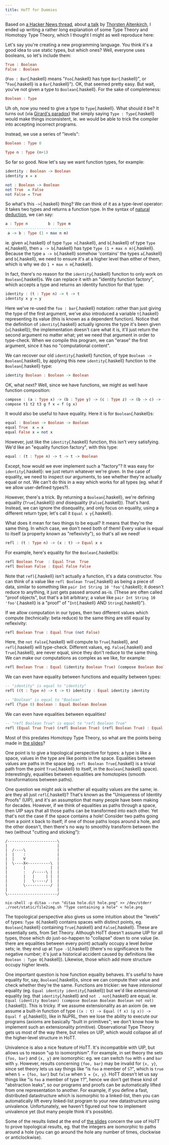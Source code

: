 ```yaml
---
title: HoTT for Dummies
---
```


Based on [a Hacker News thread](https://news.ycombinator.com/item?id=10184324), about [a talk][slides] by [Thorsten Altenkirch](http://www.cs.nott.ac.uk/~txa/), I ended up writing a rather long explanation of some Type Theory and Homotopy Type Theory, which I thought I might as well reproduce here:

Let's say you're creating a new programming language. You think it's a good idea to use static types, but which ones? Well, everyone uses booleans, so let's include them:

```haskell
True : Boolean
False : Boolean
```

(`Foo : Bar`{.haskell} means "`Foo`{.haskell} has type `Bar`{.haskell}", or "`Foo`{.haskell} is a `Bar`{.haskell}"). OK, that seemed pretty easy. But wait, you've not given a type to `Boolean`{.haskell}. For the sake of completeness:

```haskell
Boolean : Type
```

Uh oh, now you need to give a type to `Type`{.haskell}. What should it be? It turns out (via [Girard's paradox](http://mathoverflow.net/questions/18089/what-is-the-manner-of-inconsistency-of-girards-paradox-in-martin-lof-type-theor)) that simply saying `Type : Type`{.haskell} would make things inconsistent, ie. we would be able to trick the compiler into accepting incorrect programs.

Instead, we use a series of "levels":

```haskell
Boolean : Type 0

Type n : Type (n+1)
```

So far so good. Now let's say we want function types, for example:

```haskell
identity : Boolean -> Boolean
identity x = x

not : Boolean -> Boolean
not True  = False
not False = True
```

So what's this `->`{.haskell} thing? We can think of it as a type-level operator: it takes two types and returns a function type. In the syntax of [natural deduction](https://en.wikipedia.org/wiki/Natural_deduction), we can say:

```haskell
a : Type n         b : Type m
-----------------------------
 a -> b : Type (1 + max n m)
```

ie. given `a`{.haskell} of type `Type n`{.haskell}, and `b`{.haskell} of type `Type m`{.haskell}, then `a -> b`{.haskell} has type `Type (1 + max n m)`{.haskell}. Because the type `a -> b`{.haskell} somehow 'contains' the types `a`{.haskell} and `b`{.haskell}, we need to ensure it's at a higher level than either of them, which is why we do `1 + max n m`{.haskell}.

In fact, there's no reason for the `identity`{.haskell} function to only work on `Boolean`{.haskell}s. We can replace it with an "identity function factory", which accepts a type and returns an identity function for that type:

```haskell
identity : (t : Type n) -> t -> t
identity x y = y
```

Here we've re-used the `foo : bar`{.haskell} notation: rather than just giving the type of the first argument, we've also introduced a variable `t`{.haskell} representing its value (this is known as a dependent function). Notice that the definition of `identity`{.haskell} actually ignores the type it's been given (`x`{.haskell}); the implementation doesn't care what it is, it'll just return the second argument no matter what; yet we need that argument in order to type-check. When we compile this program, we can "erase" the first argument, since it has no "computational content".

We can recover our old `identity`{.haskell} function, of type `Boolean -> Boolean`{.haskell}, by applying this new `identity`{.haskell} function to the `Boolean`{.haskell} type:

```haskell
identity Boolean : Boolean -> Boolean
```

OK, what next? Well, since we have functions, we might as well have function composition:

```haskell
compose : (a : Type x) -> (b : Type y) -> (c : Type z) -> (b -> c) -> (a -> b) -> a -> c
compose t1 t2 t3 g f x = f (g x)
```

It would also be useful to have equality. Here it is for `Boolean`{.haskell}s:

```haskell
equal : Boolean -> Boolean -> Boolean
equal True  x = x
equal False x = not x
```

However, just like the `identity`{.haskell} function, this isn't very satisfying. We'd like an "equality function factory", with this type:

```haskell
equal : (t : Type n) -> t -> t -> Boolean
```

Except, how would we ever implement such a "factory"? It was easy for `identity`{.haskell}: we just return whatever we're given. In the case of equality, we need to inspect our arguments, to see whether they're actually equal or not. We can't do this in a way which works for all types (eg. what if we allow user-defined types?).

However, there's a trick. By returning a `Boolean`{.haskell}, we're defining equality (`True`{.haskell}) *and* disequality (`False`{.haskell}). That's hard. Instead, we can ignore the disequality, and only focus on equality, using a different return type; let's call it `Equal x y`{.haskell}.

What does it mean for two things to be equal? It means that they're the same thing. In which case, we don't need both of them! Every value is equal to itself (a property known as "reflexivity"), so that's all we need!

```haskell
refl : (t : Type n) -> (x : t) -> Equal x x
```

For example, here's equality for the `Boolean`{.haskell}s:

```haskell
refl Boolean True  : Equal True  True
refl Boolean False : Equal False False
```

Note that `refl`{.haskell} isn't actually a function, it's a data constructor. You can think of a value like `refl Boolean True`{.haskell} as being a piece of data, similar to something like `pair Int String 10 'foo'`{.haskell}; it doesn't reduce to anything, it just gets passed around as-is. (These are often called "proof objects", but that's a bit arbitrary; a value like `pair Int String 10 'foo'`{.haskell} is a "proof" of "`Int`{.haskell} AND `String`{.haskell}").

If we allow computation in our types, then two different values which compute (technically: beta reduce) to the same thing are still equal by reflexivity:

```haskell
refl Boolean True : Equal True (not False)
```

Here, the `not False`{.haskell} will compute to `True`{.haskell}, and `refl`{.haskell} will type-check. Different values, eg. `False`{.haskell} and `True`{.haskell}, are never equal, since they don't reduce to the same thing. We can make our computations as complex as we like, for example:

```haskell
refl Boolean True : Equal (identity Boolean True) (compose Boolean Boolean Boolean not not True)
```

We can even have equality between functions and equality between types:

```haskell
-- "identity" is equal to "identity"
refl ((t : Type n) -> t -> t) identity : Equal identity identity

-- "Boolean" is equal to "Boolean"
refl (Type 0) Boolean : Equal Boolean Boolean
```

We can even have equalities between equalities!

```haskell
-- "refl Boolean True" is equal to "refl Boolean True"
refl (Equal True True) (refl Boolean True) (refl Boolean True) : Equal (refl Boolean True) (refl Boolean True)
```

Most of this predates Homotopy Type Theory, so what are the points being made in [the slides][slides]?

One point is to give a topological perspective for types: a type is like a space, values in the type are like points in the space. Equalities between values are paths in the space (eg. `refl Boolean True`{.haskell} is a trivial path from the point `True`{.haskell} to itself, in the `Boolean`{.haskell} space). Interestingly, equalities between equalities are homotopies (smooth transformations between paths).

One question we might ask is whether all equality values are the same; ie. are they all just `refl`{.haskell}? That's known as the "Uniqueness of Identity Proofs" (UIP), and it's an assumption that many people have been making for decades. However, if we think of equalities as paths through a space, then UIP says that all those paths can be transformed into each other. Yet that's not the case if the space contains a hole! Consider two paths going from a point `X` back to itself; if one of those paths loops around a hole, and the other doesn't, then there's no way to smoothly transform between the two (without "cutting and sticking"):

```{pipe="cat > hole.dit"}
/----------------------\
|                      |
|  /----\              |
|  |    :              |
|  |    V              |
|  \----X<----------\  |
|       |           |  |
|       :   /-----\ |  |
|       |   |     | |  |
|       |   \-----/ |  |
|       \-----------/  |
|                      |
\----------------------/
```

```{.unwrap pipe="sh | pandoc -t json"}
nix-shell -p ditaa --run "ditaa hole.dit hole.png" >> /dev/stderr
./root/static/file2img.sh "Type containing a hole" < hole.png
```

The topological perspective also gives us some intuition about the "levels" of types: `Type 0`{.haskell} contains spaces with distinct points, eg. `Boolean`{.haskell} containing `True`{.haskell} and `False`{.haskell}. These are essentially sets, from Set Theory. Although HoTT doesn't assume UIP for all types, those which *do* just-so-happen to "collapse" down to one value (ie. there are equalities between every point) actually occupy a level *below* sets; ie. they end up at `Type -1`{.haskell} (there's no significance to the negative number; it's just a historical accident caused by definitions like `Boolean : Type 0`{.haskell}). Likewise, those which add more structure occupy higher levels.

One important question is how function equality behaves. It's useful to have equality for, say, `Boolean`{.haskell}s, since we can compute their value and check whether they're the same. Functions are trickier: we have *intensional* equality (eg. `Equal identity identity`{.haskell}) but we'd like *extensional* equality (eg. that `identity`{.haskell} and `not . not`{.haskell} are equal, ie. `Equal (identity Boolean) (compose Boolean Boolean Boolean not not)`{.haskell}). This is tricky. If we assume extensionality as an axiom (ie. we assume a built-in function of type `((x : t) -> Equal (f x) (g x)) -> Equal f g`{.haskell}), like in NuPRL, then we lose the ability to execute our programs (axioms are basically "built in primitives"; we don't know how to implement such an extensionality primitive). Observational Type Theory gets us most of the way there, but relies on UIP, which would collapse all of the higher-level structure in HoTT.

Univalence is also a nice feature of HoTT. It's incompatible with UIP, but allows us to reason "up to isomorphism". For example, in set theory the sets `{foo, bar}` and `{x, y}` are isomorphic: eg. we can switch `foo` with `x` and `bar` with `y`. However, results concerning `{foo, bar}` may be invalid for `{x, y}`, since set theory lets us say things like "is `foo` a member of `S`?", which is `true` when `S = {foo, bar}` but `false` when `S = {x, y}`. HoTT doesn't let us say things like "is `foo` a member of type `T`?", hence we don't get these kind of "abstraction leaks", so our programs and proofs can be automatically lifted from one representation to another. For example, if you define a fast, distributed datastructure which is isomorphic to a linked-list, then you can automatically lift every linked-list program to your new datastructure using univalence. Unfortunately, we haven't figured out how to implement univalence yet (but many people think it's possible).

Some of the results listed at the end of [the slides][slides] concern the use of HoTT to prove topological results, eg. that the integers are isomorphic to paths around a hole (you can go around the hole any number of times, clockwise or anticlockwise).

[slides]: http://www.cs.nott.ac.uk/~txa/talks/edinburgh-13.pdf
